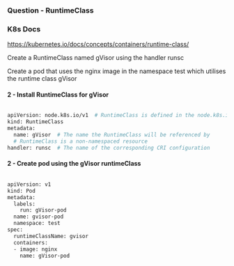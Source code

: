 ### Question - RuntimeClass

### K8s Docs

https://kubernetes.io/docs/concepts/containers/runtime-class/

Create a RuntimeClass named gVisor using the handler runsc

Create a pod that uses the nginx image in the namespace test which utilises the runtime class gVisor

#### 2 - Install RuntimeClass for gVisor

```sh

apiVersion: node.k8s.io/v1  # RuntimeClass is defined in the node.k8s.io API group
kind: RuntimeClass
metadata:
  name: gVisor  # The name the RuntimeClass will be referenced by
  # RuntimeClass is a non-namespaced resource
handler: runsc  # The name of the corresponding CRI configuration

```

#### 2 - Create pod using the gVisor runtimeClass

```sh

apiVersion: v1
kind: Pod
metadata:
  labels:
    run: gVisor-pod
  name: gvisor-pod
  namespace: test
spec:
  runtimeClassName: gvisor
  containers:
  - image: nginx
    name: gVisor-pod

```
